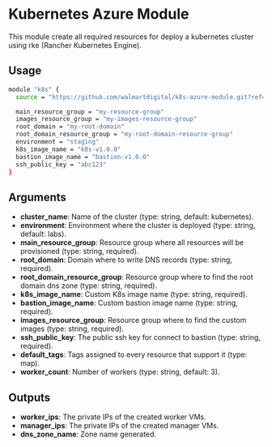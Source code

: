 # Kubernetes Azure Module

This module create all required resources for deploy a kubernetes cluster using
rke (Rancher Kubernetes Engine).

## Usage

```bash
module "k8s" {
  source = "https://github.com/walmartdigital/k8s-azure-module.git?ref=0.0.1"

  main_resource_group = "my-resource-group"
  images_resource_group = "my-images-resource-group"
  root_domain = "my-root-domain"
  root_domain_resource_group = "my-root-domain-resource-group"
  environment = "staging"
  k8s_image_name = "k8s-v1.0.0"
  bastion_image_name = "bastion-v1.0.0"
  ssh_public_key = "abc123"
}
```

## Arguments

* **cluster_name**: Name of the cluster (type: string, default: kubernetes).
* **environment**: Environment where the cluster is deployed (type: string, default: labs).
* **main_resource_group**: Resource group where all resources will be provisioned (type: string, required).
* **root_domain**: Domain where to write DNS records (type: string, required).
* **root_domain_resource_group**: Resource group where to find the root domain dns zone (type: string, required).
* **k8s_image_name**: Custom K8s image name (type: string, required).
* **bastion_image_name**: Custom bastion image name (type: string, required).
* **images_resource_group**: Resource group where to find the custom images (type: string, required).
* **ssh_public_key**: The public ssh key for connect to bastion (type: string, required).
* **default_tags**: Tags assigned to every resource that support it (type: map).
* **worker_count**: Number of workers (type: string, default: 3).

## Outputs

* **worker_ips**: The private IPs of the created worker VMs.
* **manager_ips**: The private IPs of the created manager VMs.
* **dns_zone_name**: Zone name generated.

